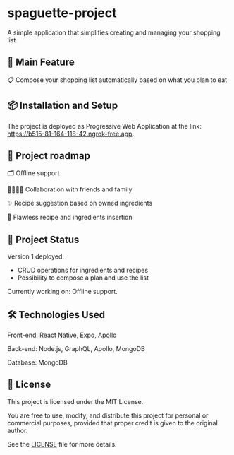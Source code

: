 # spaguette-project
A simple application that simplifies creating and managing your shopping list.

## 🎯 Main Feature

📋 Compose your shopping list automatically based on what you plan to eat

## 📦 Installation and Setup

The project is deployed as Progressive Web Application at the link: https://b515-81-164-118-42.ngrok-free.app.

## 🚀 Project roadmap

🗂️ Offline support

🫱🏼‍🫲🏽 Collaboration with friends and family

✨ Recipe suggestion based on owned ingredients

👀 Flawless recipe and ingredients insertion

## 🚧 Project Status

Version 1 deployed:
- CRUD operations for ingredients and recipes
- Possibility to compose a plan and use the list

Currently working on: Offline support.

## 🛠️ Technologies Used

Front-end: React Native, Expo, Apollo

Back-end: Node.js, GraphQL, Apollo, MongoDB

Database: MongoDB

## 📄 License  

This project is licensed under the MIT License.  

You are free to use, modify, and distribute this project for personal or commercial purposes, provided that proper credit is given to the original author.  

See the [LICENSE](./LICENSE) file for more details.
